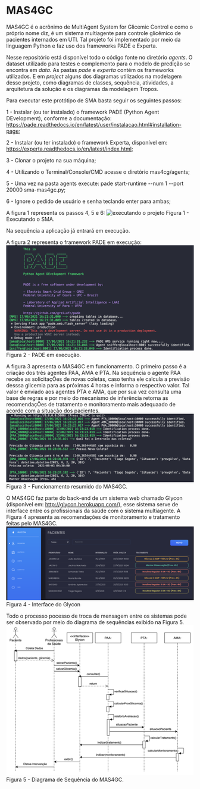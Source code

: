 # MAS4GC

MAS4GC é o acrônimo de MultiAgent System for Glicemic Control e como o próprio nome diz, é um sistema multiagente para controle glicêmico de pacientes internados em UTI. Tal projeto foi implementado por meio da linguagem Python e faz uso dos frameworks PADE e Experta.

Nesse repositório está disponível todo o código fonte no diretório _agents_. O dataset utilizado para testes e complemento para o modelo de predição se encontra em _data_. As pastas _pade_ e _experta_ contém os frameworks utilizados. E em _project_ alguns dos diagramas utilizados na modelagem desse projeto, como diagramas de classes, sequência, atividades, a arquitetura da solução e os diagramas da modelagem Tropos.


Para executar este protótipo de SMA basta seguir os seguintes passos:

1 - Instalar (ou ter instalado) o framework PADE (Python Agent DEvelopment), conforme a documentação: https://pade.readthedocs.io/en/latest/user/instalacao.html#installation-page;

2 - Instalar (ou ter instalado) o framework Experta, disponível em: https://experta.readthedocs.io/en/latest/index.html;

3 - Clonar o projeto na sua máquina;

4 - Utilizando o Terminal/Console/CMD acesse o diretório mas4cg/agents;

5 - Uma vez na pasta agents execute: pade start-runtime --num 1 --port 20000 sma-mas4gc.py;

6 - Ignore o pedido de usuário e senha teclando enter para ambas;

A figura 1 representa os passos 4, 5 e 6:
![executando o projeto](https://github.com/tiagosegato/mas4gc/blob/main/others/pro-1.png?raw=true)
Figura 1 - Executando o SMA.

Na sequência a aplicação já entrará em execução.

A figura 2 representa o framework PADE em execução:
![executando o projeto](https://github.com/tiagosegato/mas4gc/blob/main/others/pro-2.png?raw=true)
Figura 2 - PADE em execução.

A figura 3 apresenta o MAS4GC em funcionamento. O primeiro passo é a criação dos três agentes PAA, AMA e PTA. Na sequência o agente PAA recebe as solicitaçÕes de novas coletas, caso tenha ele calcula a previsão desssa glicemia para as próximas 4 horas e informa o respectivo valor. Tal valor é enviado aos agentes PTA e AMA, que por sua vez consulta uma base de regras e por meio do mecanismo de inferência retorna as recomendaçÕes de tratamento e monitoramento mais adequaado de acordo com a situação dos pacientes. 
![executando o projeto](https://github.com/tiagosegato/mas4gc/blob/main/others/pro-3.png?raw=true)
Figura 3 - Funcionamento resumido do MAS4GC.

O MAS4GC faz parte do back-end de um sistema web chamado Glycon (disponível em: http://glycon.herokuapp.com/), esse sistema serve de interface entre os profissionais da saúde com o sistema multiagente. A Figura 4 apresenta as recomendações de monitoramento e tratamento feitas pelo MAS4GC.
![executando o projeto](https://github.com/tiagosegato/mas4gc/blob/main/others/pro-4.png?raw=true)
Figura 4 - Interface do Glycon

Todo o processo pocesso de troca de mensagem entre os sistemas pode ser observado por meio do diagrama de sequências exibido na Figura 5.
![executando o projeto](https://github.com/tiagosegato/mas4gc/blob/main/project/tropos/4-sequence-diagram.png?raw=true)
Figura 5 - Diagrama de Sequência do MAS4GC.

